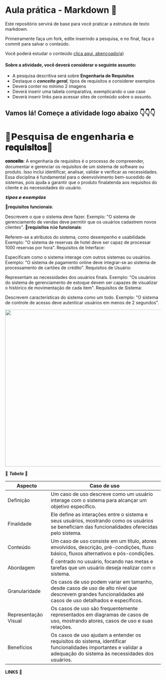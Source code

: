 # Aula prática - Markdown 💋

Este repositório servirá de base para você praticar a estrutura de texto markdown. 

Primeiramente faça um fork, edite inserindo a pesquisa, e no final, faça o commit para salvar o conteúdo.

Você poderá estudar o conteúdo [clica aqui, abençoado(a)](https://docs.pipz.com/central-de-ajuda/learning-center/guia-basico-de-markdown#open)

#### Sobre a atividade, você deverá considerar o seguinte assunto:

- A pesquisa descritiva será sobre **Engenharia de Requisitos**
- Destaque o **_conceito geral_**, tipos de requisitos e considerer exemplos
- Deverá conter no mínimo 2 imagens
- Deverá inserir uma tabela comparativa, exemplicando o use case
- Deverá inserir links para acessar sites de conteúdo sobre o assunto.



## Vamos lá! Começe a atividade logo abaixo 👇👇👇  

# 🎀𝗣𝗲𝘀𝗾𝘂𝗶𝘀𝗮 𝗱𝗲 𝗲𝗻𝗴𝗲𝗻𝗵𝗮𝗿𝗶𝗮 𝗲 𝐫𝐞𝐪𝐮𝐢𝐬𝐢𝐭𝐨𝐬🎀

**𝐜𝐨𝐧𝐜𝐞𝐢𝐭𝐨:**
A engenharia de requisitos é o processo de compreender, documentar e gerenciar os requisitos de um sistema de software ou produto. Isso inclui identificar, analisar, validar e verificar as necessidades. Essa disciplina é fundamental para o deenvolvimento bem-sucedido de sistemas, pois ajuda a garantir que o produto finalatenda aos requisitos do cliente e ás necessidades do usuário.

**_𝘁𝗶𝗽𝗼𝘀 𝗲 𝗲𝘅𝗲𝗺𝗽𝗹𝗼𝘀_**

💋𝐫𝐞𝐪𝐮𝐢𝐬𝐢𝐭𝐨𝐬 𝐟𝐮𝐧𝐜𝐢𝐨𝐧𝐚𝐢𝐬:

Descrevem o que o sistema deve fazer.
Exemplo: "O sistema de gerenciamento de vendas deve permitir que os usuários cadastrem novos clientes".
🎀𝐫𝐞𝐪𝐮𝐢𝐬𝐢𝐭𝐨𝐬 𝐧ã𝐨 𝐟𝐮𝐧𝐜𝐢𝐨𝐧𝐚𝐢𝐬:

Referem-se a atributos do sistema, como desempenho e usabilidade.
Exemplo: "O sistema de reservas de hotel deve ser capaz de processar 1000 reservas por hora".
Requisitos de Interface:

Especificam como o sistema interage com outros sistemas ou usuários.
Exemplo: "O sistema de pagamento online deve integrar-se ao sistema de processamento de cartões de crédito".
Requisitos de Usuário:

Representam as necessidades dos usuários finais.
Exemplo: "Os usuários do sistema de gerenciamento de estoque devem ser capazes de visualizar o histórico de movimentação de cada item".
Requisitos de Sistema:

Descrevem características do sistema como um todo.
Exemplo: "O sistema de controle de acesso deve autenticar usuários em menos de 2 segundos".


<img src="https://codificar.com.br/wp-content/uploads/2021/02/Requisitos-funcionais-e-requisitos-nao-funcionais.webp" width="508px">

💋 **_Tabela_** 💋

Aspecto   | Caso de uso
--------- | ------
Definição | Um caso de uso descreve como um usuário interage com o sistema para alcançar um objetivo específico.
Finalidade |Ele define as interações entre o sistema e seus usuários, mostrando como os usuários se beneficiam das funcionalidades oferecidas pelo sistema.
Conteúdo| Um caso de uso consiste em um título, atores envolvidos, descrição, pré-condições, fluxo básico, fluxos alternativos e pós-condições.
Abordagem | É centrado no usuário, focando nas metas e tarefas que um usuário deseja realizar com o sistema.
Granularidade | Os casos de uso podem variar em tamanho, desde casos de uso de alto nível que descrevem grandes funcionalidades até casos de uso detalhados e específicos.
Representação Visual | Os casos de uso são frequentemente representados em diagramas de casos de uso, mostrando atores, casos de uso e suas relações.
Benefícios | Os casos de uso ajudam a entender os requisitos do sistema, identificar funcionalidades importantes e validar a adequação do sistema às necessidades dos usuários.

**LINKS** 💋
